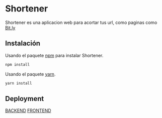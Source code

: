 # Shortener

Shortener es una aplicacion web para acortar tus url, como paginas como [Bit.ly](https://bitly.com/)

## Instalación

Usando el paquete [npm](https://www.npmjs.com/) para instalar Shortener.

```bash
npm install
```
Usando el paquete [yarn](https://yarnpkg.com/).

```bash
yarn install
```

## Deployment
[BACKEND](https://short-0j0q.onrender.com/)
[FRONTEND](https://shortenerweb.vercel.app/)
